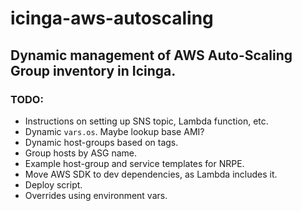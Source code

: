 # icinga-aws-autoscaling

## Dynamic management of AWS Auto-Scaling Group inventory in Icinga.

### TODO:

* Instructions on setting up SNS topic, Lambda function, etc.
* Dynamic `vars.os`. Maybe lookup base AMI?
* Dynamic host-groups based on tags.
* Group hosts by ASG name.
* Example host-group and service templates for NRPE.
* Move AWS SDK to dev dependencies, as Lambda includes it.
* Deploy script.
* Overrides using environment vars.
